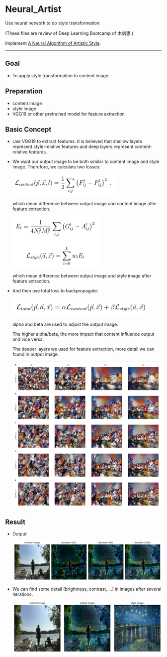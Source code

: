 # Neural_Artist
Use neural network to do style transformation.

(These files are review of Deep Learning Bootcamp of 木刻思.)

Implement [A Neural Algorithm of Artistic Style](https://arxiv.org/pdf/1508.06576.pdf).

----------------------------------------------------------------------

## Goal
- To apply style transformation to content image.

## Preparation
- content image
- style image
- VGG19 or other pretrained model for feature extraction

## Basic Concept
- Use VGG19 to extract features. It is believed that shallow layers represent style-relative features and deep layers represent content-relative features.
- We want our output image to be both similar to content image and style image. Therefore, we calculate two losses:

  ![image](https://github.com/WuPedin/Neural_Artist/blob/master/Loss_content.PNG)

  which mean difference between output image and content image after feature extraction.

  ![image](https://github.com/WuPedin/Neural_Artist/blob/master/Loss_style.PNG)

  which mean difference between output image and style image after feature extraction. 

- And then use total loss to backpropagate:

  ![image](https://github.com/WuPedin/Neural_Artist/blob/master/Loss.PNG)
  
  alpha and beta are used to adjust the output image.
  
  The higher alpha/beta, the more impact that content influence output and vice versa.
  
  The deeper layers we used for feature extraction, more detail we can found in output image.
  
  ![image](https://github.com/WuPedin/Neural_Artist/blob/master/Result.PNG)
  
  
## Result
- Output

  ![image](https://github.com/WuPedin/Neural_Artist/blob/master/Neural%20Artist.PNG)
  
- We can find some detail (brightness, contrast, ...) in images after several iterations.

  ![image](https://github.com/WuPedin/Neural_Artist/blob/master/Neural%20Artist%20Result.PNG)
  



